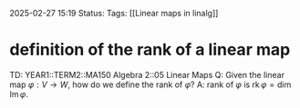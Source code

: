 2025-02-27 15:19
Status: 
Tags: [[Linear maps in linalg]]
# definition of the rank of a linear map

TD: YEAR1::TERM2::MA150 Algebra 2::05 Linear Maps
Q: Given the linear map $\varphi: V \rightarrow W$, how do we define the rank of $\varphi$?
A: rank of $\varphi$ is $\operatorname{rk} \varphi = \dim \operatorname{Im} \varphi$. 
<!--ID: 1740669760160-->

